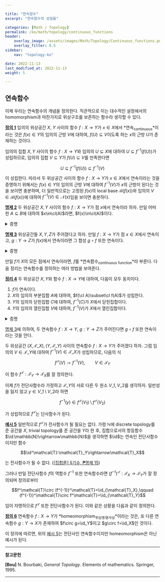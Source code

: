 ```yaml
---

title: "연속함수"
excerpt: "연속함수의 성질들"

categories: [Math / Topology]
permalink: /ko/math/topology/continuous_functions
header:
    overlay_image: /assets/images/Math/Topology/Continuous_functions.png
    overlay_filter: 0.5
sidebar: 
    nav: "topology-ko"

date: 2022-11-13
last_modified_at: 2022-11-13
weight: 5

---
```


## 연속함수

이제 우리는 연속함수의 개념을 정의한다. 직관적으로 이는 대수적인 설정에서의 homomorphism과 마찬가지로 위상구조를 보존하는 함수라 생각할 수 있다.

<div class="definition" markdown="1">

<ins id="def1">**정의 1**</ins> 임의의 위상공간 $X$, $Y$ 사이의 함수 $f:X\rightarrow Y$가 $x\in X$에서 *연속<sub>continuous</sub>*이라는 것은 $f(x)\in Y$의 임의의 근방 $V$에 대하여, $f(U)\subseteq V$이도록 하는 $x$의 근방 $U$가 존재하는 것이다. 

</div>

임의의 집합 $X,Y$ 사이의 함수 $f:X\rightarrow Y$와 임의의 $U\subseteq X$에 대하여 $U\subseteq f^{-1}(f(U))$가 성립하므로, 임의의 집합 $V\subseteq Y$가 $f(U)\subseteq V$를 만족한다면 

$$U\subseteq f^{-1}(f(U))\subseteq f^{-1}(V)$$

이 성립한다. 따라서 두 위상공간 사이의 함수 $f:X\rightarrow Y$가 $x\in X$에서 연속이라는 것을 증명하기 위해서는 $f(x)\in Y$의 임의의 근방 $V$에 대하여 $f^{-1}(V)$가 $x$의 근방이 된다는 것을 보이면 충분하며, 더 일반적으로는 고정된 $f(x)$의 local base $\mathcal{B}(f(x))$와 임의의 $V\in\mathcal{B}(f(x))$에 대하여 $f^{-1}(V)\in\mathcal{N}(x)$임을 보이면 충분하다. 

<div class="proposition" markdown="1">

<ins id="prop2">**명제 2**</ins> 두 위상공간 $X,Y$ 사이의 함수 $f:X\rightarrow Y$가 점 $x$에서 연속이라 하자. 만일 어떠한 $A\subseteq B$에 대하여 $x\in\cl(A)$라면, $f(x)\in\cl(A)$이다.

</div>
<details class="proof" markdown="1">
<summary>증명</summary>

$f(x)\in Y$의 임의의 근방 $V$를 택하자. 그럼 $f^{-1}(V)$는 $x$의 근방이므로 $f^{-1}(V)\cap A\neq\emptyset$이고 ([§집합의 내부, 폐포, 경계, ⁋명제 6](/ko/math/topology/other_concepts#prop6)), $x'\in f^{-1}(V)\cap A$라 하면 $f(x')\in V\cap f(A)$이다. 특히 $V\cap f(A)\neq\emptyset$이므로, 다시 [§집합의 내부, 폐포, 경계, ⁋명제 6](/ko/math/topology/other_concepts#prop6)를 적용하면 $f(x)\in\cl(A)$임을 안다.

</details>

<div class="proposition" markdown="1">

<ins id="prop3">**명제 3**</ins> 위상공간들 $X,Y,Z$가 주어졌다고 하자. 만일 $f:X\rightarrow Y$가 점 $x\in X$에서 연속이고, $g:Y\rightarrow Z$가 $f(x)$에서 연속이라면 그 합성 $g\circ f$ 또한 연속이다.
</div>
<details class="proof" markdown="1">
<summary>증명</summary>

$(g\circ f)(x)$의 임의의 근방 $W$를 택하자. 그럼 $g$가 $f(x)$에서 연속이므로, $g^{-1}(W)$은 $f(x)$의 근방이다. 다시 $f$는 $x$에서 연속이므로, $f^{-1}(g^{-1}(W))$는 $x$의 근방이다. ([\[집합론\] §이항관계의 그래프, ⁋명제 13](/ko/math/set_theory/binary_relation#prop13))

</details>

만일 $f$가 $X$의 모든 점에서 연속이라면, $f$를 *연속함수<sub>continuous function</sub>*라 부른다. 다음 정리는 연속함수를 정의하는 여러 방법을 보여준다.

<div class="proposition" markdown="1">

<ins is="thm4">**정리 4**</ins> 두 위상공간 $X,Y$와 함수 $f:X\rightarrow Y$에 대하여, 다음이 모두 동치이다.

1. $f$가 연속이다. 
2. $X$의 임의의 부분집합 $A$에 대하여, $f(\cl A)\subset\cl f(A)$가 성립한다.
3. $Y$의 임의의 닫힌집합 $C$에 대하여, $f^{-1}(C)$가 $X$에서 닫힌집합이다.
4. $Y$의 임의의 열린집합 $V$에 대하여, $f^{-1}(V)$가 $X$에서 열린집합이다.

</div>
<details class="proof" markdown="1">
<summary>증명</summary>

첫 번째 조건이 성립하면 두 번째 조건 또한 성립한다는 것은 [명제 2](#prop2)의 결과이다.

이제 둘째 조건을 가정하고 세 번째 조건을 보이자. $Y$의 임의의 닫힌집합 $C$에 대하여, 다음 포함관계

$$f(\cl(f^{-1}(C))\subseteq \cl(f(f^{-1}(C))\subseteq\cl(C)=C$$

가 성립하므로,

$$\cl(f^{-1}(C))\subseteq f^{-1}(f(\cl(f^{-1}(C)))\subseteq f^{-1}(C)$$

로부터 $f^{-1}(C)$가 닫힌집합이라는 것을 안다. 식 $(f^{-1}(A))^c=f^{-1}(A^c)$가 임의의 부분집합 $A\subseteq Y$에 대해 성립하므로, 이로부터 넷째 조건 또한 얻어진다는 것이 자명하다. 

따라서 넷째 조건을 가정하고 첫 번째 조건을 보이면 충분하다. $x\in X$를 임의로 택하고, $f(x)\in Y$의 임의의 근방 $V$가 주어졌다 하자. 그럼 $f(x)\subseteq V'\subseteq V$를 만족하는 $f(x)$의 <em_ko>열린근방</em_ko> $V'$이 존재한다. 이제 넷째 조건으로부터, $f^{-1}(V')$는 $x\in X$의 열린근방이고, $f^{-1}(V')\subseteq f(V)$로부터 $f(V)$가 $x$의 근방이 됨을 안다.

</details>

[명제 3](#prop3)에 의하여, 두 연속함수 $f:X\rightarrow Y$, $g:Y\rightarrow Z$가 주어진다면 $g\circ f$ 또한 연속이라는 것을 안다. 

두 위상공간 $(X,\mathcal{T}\_X), (Y,\mathcal{T}\_Y)$ 사이의 연속함수 $f:X\rightarrow Y$가 주어졌다 하자. 그럼 임의의 $V\in\mathcal{T}\_Y$에 대하여 $f^{-1}(V)\in\mathcal{T}\_X$가 성립하므로, 다음의 식

$$f^\mathcal{T}(V):=f^{-1}(V),\qquad V\in\mathcal{T}_Y$$

이 함수 $f^\mathcal{T}:\mathcal{T}_Y\rightarrow\mathcal{T}_X$를 잘 정의한다.

이제 $f$가 전단사함수라 가정하고 $\mathcal{T}\_Y$의 서로 다른 두 원소 $V\_1,V\_2$를 생각하자. 일반성을 잃지 않고 $y\in V\_1\setminus V\_2$라 하면 

$$f^{-1}(y)\in f^\mathcal{T}(V_1)\setminus f^\mathcal{T}(V_2)$$

가 성립하므로 $f^{\mathcal{T}}$는 단사함수가 된다. 

<div class="example" markdown="1">

<ins id="ex5">**예시 5**</ins> 일반적으로 $f^{\mathcal{T}}$가 전사함수가 될 필요는 없다. 가령 $\mathbb{N}$에 discrete topology를 준 공간을 $X$, trivial topology를 준 공간을 $Y$라 한 후, 집합으로서의 항등함수 $\id:\mathbb{N}\rightarrow\mathbb{N}$을 생각하면 $\id$는 연속인 전단사함수이지만 함수

$$\id^\mathcal{T}:\mathcal{T}_Y\rightarrow\mathcal{T}_X$$

는 전사함수가 될 수 없다. ([\[집합론\] §기수, ⁋명제 15](/ko/math/set_theory/cardinals#prop15))

</div>

그러나 만일 전단사함수 $f$의 역함수 $f^{-1}$ 또한 연속함수라면 $(f^{-1})^\mathcal{T}:\mathcal{T}_X\rightarrow\mathcal{T}_Y$가 잘 정의되며 정의로부터

$$f^\mathcal{T}\circ (f^{-1})^\mathcal{T}=\id_{\mathcal{T}_X},\qquad (f^{-1})^\mathcal{T}\circ f^\mathcal{T}=\id_{\mathcal{T}_Y}$$

임이 자명하므로 $f^\mathcal{T}$ 또한 전단사함수가 된다. 이와 같은 상황을 다음과 같이 정의한다.

<div class="definition" markdown="1">

<ins id="def6">**정의 6**</ins> 연속함수 $f:X\rightarrow Y$가 *homeomorphism<sub>위상동형사상</sub>*이라는 것은, 또 다른 연속함수 $g:Y\rightarrow X$가 존재하여 $f\circ g=\id_Y$이고 $g\circ f=\id_X$인 것이다.

</div>

이 정의에 따르면, 위의 [예시 5](#ex5)는 전단사인 연속함수이지만 homeomorphism은 아닌 예시가 된다.

---

**참고문헌**

**[Bou]** N. Bourbaki, <i>General Topology</i>. Elements of mathematics. Springer, 1995.

---
